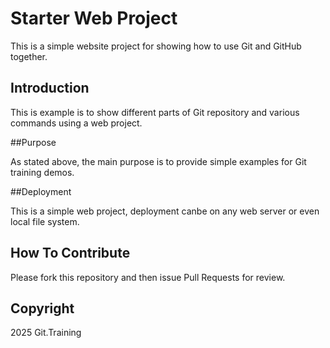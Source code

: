 # Starter Web Project

This is a simple website project for showing how to use Git and GitHub together.

## Introduction

This is example is to show different parts of Git repository and various commands using a web project.

##Purpose

As stated above, the main purpose is to provide simple examples for Git training demos.

##Deployment

This is a simple web project, deployment canbe on any web server or even local file system.

## How To Contribute

Please fork this repository and then issue Pull Requests for review.

## Copyright

2025 Git.Training